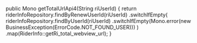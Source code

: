 public Mono<String> getTotalUrlApi4(String riUserId) {
    return riderInfoRepository.findByRenewUserId(riUserId)
            .switchIfEmpty(
                riderInfoRepository.findByUserId(riUserId)
                    .switchIfEmpty(Mono.error(new BusinessException(ErrorCode.NOT_FOUND_USER)))
            )
            .map(RiderInfo::getRi_total_webview_url);
}
